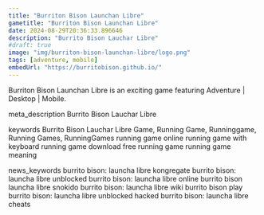 ```yaml
---
title: "Burriton Bison Launchan Libre"
gametitle: "Burriton Bison Launchan Libre"
date: 2024-08-29T20:36:33.896646
description: "Burrito Bison Lauchar Libre"
#draft: true
image: "img/burriton-bison-launchan-libre/logo.png"
tags: [adventure, mobile]
embedUrl: "https://burritobison.github.io/"
---
```


Burriton Bison Launchan Libre is an exciting game featuring Adventure | Desktop | Mobile.

meta_description
Burrito Bison Lauchar Libre


keywords
Burrito Bison Lauchar Libre Game, Running Game, Runninggame, Running Games, RunningGames running game online running game with keyboard running game download free running game running game meaning


news_keywords
burrito bison: launcha libre kongregate burrito bison: launcha libre unblocked burrito bison: launcha libre online burrito bison launcha libre snokido burrito bison: launcha libre wiki burrito bison play burrito bison: launcha libre unblocked hacked burrito bison: launcha libre cheats
